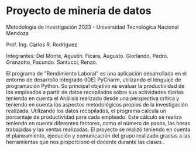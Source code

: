 # Proyecto de minería de datos
Metodología de investigación 2023 - Universidad Tecnológica Nacional Mendoza

Prof. Ing. Carlos R. Rodríguez

Integrantes:
Del Monte, Agustín.
Ficara, Augusto.
Giorlando, Pedro.
Granzotto, Facundo.
Santucci, Renzo.


El programa de "Rendimiento Laboral" es una aplicación desarrollada en el entorno de desarrollo integrado (IDE) PyCharm, utilizando el lenguaje de programación Python. 
Su principal objetivo es evaluar la productividad de los empleados a partir de datos recopilados sobre sus actividades diarias teniendo en cuenta el Análisis realizado desde una perspectiva crítica y teniendo en cuenta los aspectos metodológicos propios de la investigación realizada. 
Utilizando los datos recopilados, el programa calcula un porcentaje de productividad para cada empleado. Este cálculo se realiza teniendo en cuenta diferentes factores, como el número de pasos, las horas trabajadas y las ventas realizadas. El proyecto se realizó teniendo en cuenta el planeamiento, ejecución y comunicación del grupo realizado gracias a las herramientas que nos proporcionó el docente durante las clases .
